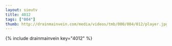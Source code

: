 ```yaml
--- 
layout: sieutv
title: 4012
tags: ["004"]
thumb: http://drainmainvein.com/media/videos/tmb/000/004/012/player.jpg
---
```

{% include drainmainvein key="4012" %} 
